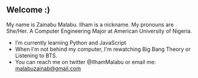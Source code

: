 ## Welcome :)
My name is Zainabu Malabu. Ilham is a nickname. My pronouns are She/Her. A Computer Engineering Major at American University of Nigeria.
- I’m currently learning Python and JavaScript
- When I'm not behind my computer, I'm rewatching Big Bang Theory or Listening to BTS.
- You can reach me on twitter @IlhamMalabu or email me: malabuzainab@gmail.com


